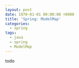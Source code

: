 ```yaml
---
layout: post
date: 1970-01-01 00:00:00 +0900
title: 'Spring: ModelMap'
categories:
  - spring
tags:
  - java
  - spring
  - ModelMap
---
```


todo

